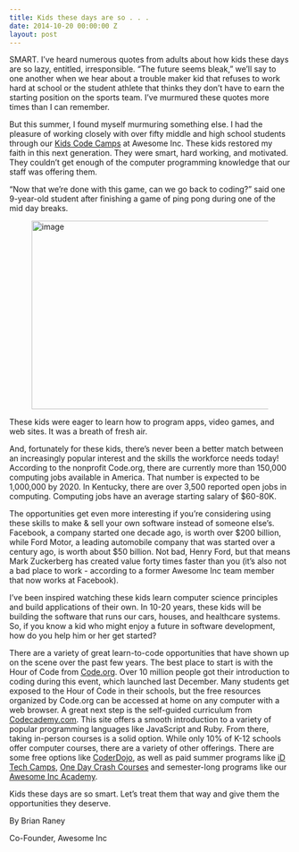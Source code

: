 ```yaml
---
title: Kids these days are so . . .
date: 2014-10-20 00:00:00 Z
layout: post
---
```

 
<p>SMART.  I’ve heard numerous quotes from adults about how kids these days are so lazy, entitled, irresponsible.  “The future seems bleak,” we’ll say to one another when we hear about a trouble maker kid that refuses to work hard at school or the student athlete that thinks they don’t have to earn the starting position on the sports team.  I’ve murmured these quotes more times than I can remember.  </p>
<p>But this summer, I found myself murmuring something else.  I had the pleasure of working closely with over fifty middle and high school students through our <a href="http://blog.awesomeinc.org/post/97086960346/teaching-kids-to-code-with-awesome-inc-u" target="_blank">Kids Code Camps</a> at Awesome Inc.  These kids restored my faith in this next generation.  They were smart, hard working, and motivated.  They couldn’t get enough of the computer programming knowledge that our staff was offering them.  </p>
<p>“Now that we’re done with this game, can we go back to coding?” said one 9-year-old student after finishing a game of ping pong during one of the mid day breaks.  </p>
<p><figure class="tmblr-full" data-orig-height="427" data-orig-width="640" data-orig-src="https://lh5.googleusercontent.com/pdafAKpfOcp9u9dchxQfzyz6p4bTrwlTkDk_lhrKZbdg31Vv8PgR6qMYoHyWtrlt1e3gSTQUGr0dtdqbhwe6LYHGAC_eRl5N8tOT81a5GbE2FwPVm-cuOM9PusfYe5L95g"><img alt="image" height="337px;" src="https://66.media.tumblr.com/8a92f4afe1ea6c6b3179c4e8367cc0f6/tumblr_inline_pkbd6kGYLq1spm8pc_540.jpg" width="506px;" data-orig-height="427" data-orig-width="640" data-orig-src="https://lh5.googleusercontent.com/pdafAKpfOcp9u9dchxQfzyz6p4bTrwlTkDk_lhrKZbdg31Vv8PgR6qMYoHyWtrlt1e3gSTQUGr0dtdqbhwe6LYHGAC_eRl5N8tOT81a5GbE2FwPVm-cuOM9PusfYe5L95g"/></figure></p>
<p>These kids were eager to learn how to program apps, video games, and web sites.  It was a breath of fresh air.</p>
<p>And, fortunately for these kids, there&rsquo;s never been a better match between an increasingly popular interest and the skills the workforce needs today!  According to the nonprofit Code.org, there are currently more than 150,000 computing jobs available in America.  That number is expected to be 1,000,000 by 2020.  In Kentucky, there are over 3,500 reported open jobs in computing.  Computing jobs have an average starting salary of $60-80K.</p>
<p>The opportunities get even more interesting if you’re considering using these skills to make &amp; sell your own software instead of someone else&rsquo;s.  Facebook, a company started one decade ago, is worth over $200 billion, while Ford Motor, a leading automobile company that was started over a century ago, is worth about $50 billion.  Not bad, Henry Ford, but that means Mark Zuckerberg has created value forty times faster than you (it’s also not a bad place to work - according to a former Awesome Inc team member that now works at Facebook).</p>
<p>I’ve been inspired watching these kids learn computer science principles and build applications of their own.  In 10-20 years, these kids will be building the software that runs our cars, houses, and healthcare systems. So, if you know a kid who might enjoy a future in software development, how do you help him or her get started?</p>
<p>There are a variety of great learn-to-code opportunities that have shown up on the scene over the past few years. The best place to start is with the Hour of Code from <a href="http://code.org/" target="_blank">Code.org</a>. Over 10 million people got their introduction to coding during this event, which launched last December. Many students get exposed to the Hour of Code in their schools, but the free resources organized by Code.org can be accessed at home on any computer with a web browser. A great next step is the self-guided curriculum from <a href="http://Codecademy.com" target="_blank">Codecademy.com</a>. This site offers a smooth introduction to a variety of popular programming languages like JavaScript and Ruby. From there, taking in-person courses is a solid option. While only 10% of K-12 schools offer computer courses, there are a variety of other offerings. There are some free options like <a href="https://coderdojo.com/" target="_blank">CoderDojo</a>, as well as paid summer programs like <a href="http://www.idtech.com/" target="_blank">iD Tech Camps</a>, <a href="http://www.awesomeincu.com/curriculum/#k12-day" target="_blank">One Day Crash Courses</a> and semester-long programs like our <a href="http://awesomeincu.com" target="_blank">Awesome Inc Academy</a>.</p>
<p>Kids these days are so smart.  Let’s treat them that way and give them the opportunities they deserve.</p>
<p>By Brian Raney</p>
<p>Co-Founder, Awesome Inc</p>
